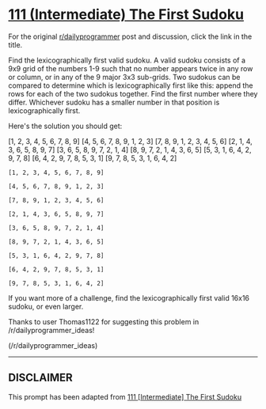 # [111 (Intermediate) The First Sudoku](https://www.reddit.com/r/dailyprogrammer/comments/12qi97/1162012_challenge_111_intermediate_the_first/)

For the original [r/dailyprogrammer](https://www.reddit.com/r/dailyprogrammer/) post and discussion, click the link in the title.

Find the lexicographically first valid sudoku. A valid sudoku consists of a 9x9 grid of the numbers 1-9 such that no number appears twice in any row or column, or in any of the 9 major 3x3 sub-grids. Two sudokus can be compared to determine which is lexicographically first like this: append the rows for each of the two sudokus together. Find the first number where they differ. Whichever sudoku has a smaller number in that position is lexicographically first.

Here's the solution you should get:

[1, 2, 3, 4, 5, 6, 7, 8, 9]
[4, 5, 6, 7, 8, 9, 1, 2, 3]
[7, 8, 9, 1, 2, 3, 4, 5, 6]
[2, 1, 4, 3, 6, 5, 8, 9, 7]
[3, 6, 5, 8, 9, 7, 2, 1, 4]
[8, 9, 7, 2, 1, 4, 3, 6, 5]
[5, 3, 1, 6, 4, 2, 9, 7, 8]
[6, 4, 2, 9, 7, 8, 5, 3, 1]
[9, 7, 8, 5, 3, 1, 6, 4, 2] 


```
[1, 2, 3, 4, 5, 6, 7, 8, 9]
```

```
[4, 5, 6, 7, 8, 9, 1, 2, 3]
```

```
[7, 8, 9, 1, 2, 3, 4, 5, 6]
```

```
[2, 1, 4, 3, 6, 5, 8, 9, 7]
```

```
[3, 6, 5, 8, 9, 7, 2, 1, 4]
```

```
[8, 9, 7, 2, 1, 4, 3, 6, 5]
```

```
[5, 3, 1, 6, 4, 2, 9, 7, 8]
```

```
[6, 4, 2, 9, 7, 8, 5, 3, 1]
```

```
[9, 7, 8, 5, 3, 1, 6, 4, 2]
```
If you want more of a challenge, find the lexicographically first valid 16x16 sudoku, or even larger.

Thanks to user Thomas1122 for suggesting this problem in /r/dailyprogrammer_ideas!

(/r/dailyprogrammer_ideas)

----
## **DISCLAIMER**
This prompt has been adapted from [111 [Intermediate] The First Sudoku](https://www.reddit.com/r/dailyprogrammer/comments/12qi97/1162012_challenge_111_intermediate_the_first/
)
